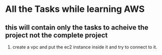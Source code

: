 # All the Tasks while learning AWS 

## this will contain only the tasks to acheive the project not the complete project

1. create a vpc and put the ec2 instance inside it and try to connect to it.
